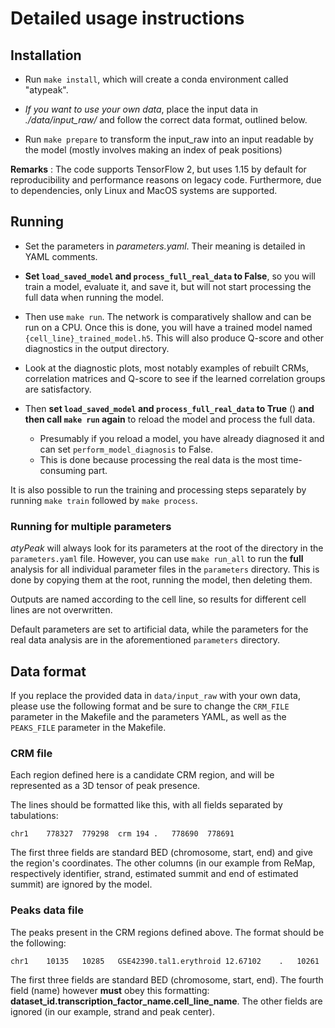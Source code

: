 # Detailed usage instructions

## Installation

- Run `make install`, which will create a conda environment called "atypeak".

- *If you want to use your own data*, place the input data in *./data/input_raw/* and follow the correct data format, outlined below.

- Run `make prepare` to transform the input_raw into an input readable by the model (mostly involves making an index of peak positions)

**Remarks** : The code supports TensorFlow 2, but uses 1.15 by default for reproducibility and performance reasons on legacy code. Furthermore, due to dependencies, only Linux and MacOS systems are supported.

## Running

- Set the parameters in *parameters.yaml*. Their meaning is detailed in YAML comments.

- **Set `load_saved_model` and `process_full_real_data` to False**, so you will train a model, evaluate it, and save it, but will not start processing the full data when running the model.

- Then use `make run`. The network is comparatively shallow and can be run on a CPU. Once this is done, you will have a trained model named `{cell_line}_trained_model.h5`. This will also produce Q-score and other diagnostics in the output directory.

- Look at the diagnostic plots, most notably examples of rebuilt CRMs, correlation matrices and Q-score to see if the learned correlation groups are satisfactory.

- Then **set `load_saved_model` and `process_full_real_data` to True** () **and then call `make run` again** to reload the model and process the full data.
  - Presumably if you reload a model, you have already diagnosed it and can set `perform_model_diagnosis` to False.
  - This is done because processing the real data is the most time-consuming part.

It is also possible to run the training and processing steps separately by running `make train` followed by `make process`.

### Running for multiple parameters

*atyPeak* will always look for its parameters at the root of the directory in the `parameters.yaml` file. However, you can use `make run_all` to run the **full** analysis for all individual parameter files in the `parameters` directory. This is done by copying them at the root, running the model, then deleting them.

Outputs are named according to the cell line, so results for different cell lines are not overwritten.

Default parameters are set to artificial data, while the parameters for the real data analysis are in the aforementioned `parameters` directory.

## Data format

If you replace the provided data in `data/input_raw` with your own data, please use the following format and be sure to change the `CRM_FILE` parameter in the Makefile and the parameters YAML, as well as the `PEAKS_FILE` parameter in the Makefile.

### CRM file

Each region defined here is a candidate CRM region, and will be represented as a 3D tensor of peak presence.

The lines should be formatted like this, with all fields separated by tabulations:

```
chr1	778327	779298	crm	194	.	778690	778691
```

The first three fields are standard BED (chromosome, start, end) and give the region's coordinates. The other columns (in our example from ReMap, respectively identifier, strand, estimated summit and end of estimated summit) are ignored by the model.


### Peaks data file

The peaks present in the CRM regions defined above. The format should be the following:

```
chr1	10135	10285	GSE42390.tal1.erythroid	12.67102	.	10261
```

The first three fields are standard BED (chromosome, start, end). The fourth field (name) however **must** obey this formatting: **dataset_id.transcription_factor_name.cell_line_name**. The other fields are ignored (in our example, strand and peak center).
